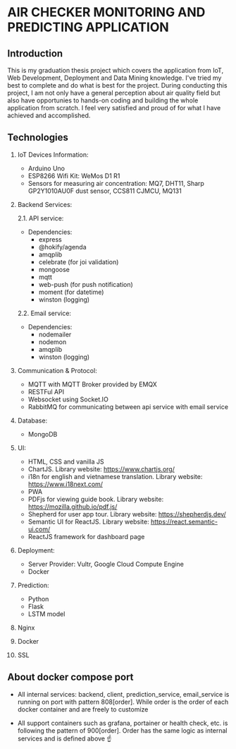 # AIR CHECKER MONITORING AND PREDICTING APPLICATION

## Introduction

This is my graduation thesis project which covers the application from IoT, Web Development, Deployment and Data Mining knowledge. I've tried my best to complete and do what is best for the project. During conducting this project, I am not only have a general perception about air quality field but also have opportunies to hands-on coding and building the whole application from scratch. I feel very satisfied and proud of for what I have achieved and accomplished.


## Technologies

1. IoT Devices Information:
    - Arduino Uno
    - ESP8266 Wifi Kit: WeMos D1 R1
    - Sensors for measuring air concentration: MQ7, DHT11, Sharp GP2Y1010AU0F dust sensor, CCS811 CJMCU, MQ131

2. Backend Services:

    2.1. API service:

    - Dependencies:
        + express
        + @hokify/agenda
        + amqplib
        + celebrate (for joi validation)
        + mongoose
        + mqtt
        + web-push (for push notification)
        + moment (for datetime)
        + winston (logging)


    2.2. Email service:
    
    - Dependencies:
        + nodemailer
        + nodemon
        + amqplib
        + winston (logging)


3. Communication & Protocol:
    - MQTT with MQTT Broker provided by EMQX
    - RESTFul API
    - Websocket using Socket.IO
    - RabbitMQ for communicating between api service with email service

4. Database:
    - MongoDB

5. UI:
    - HTML, CSS and vanilla JS
    - ChartJS. Library website: https://www.chartjs.org/
    - i18n for english and vietnamese translation. Library website: https://www.i18next.com/
    - PWA
    - PDFjs for viewing guide book. Library website: https://mozilla.github.io/pdf.js/
    - Shepherd for user app tour. Library website: https://shepherdjs.dev/
    - Semantic UI for ReactJS. Library website: https://react.semantic-ui.com/
    - ReactJS framework for dashboard page

6. Deployment:
    - Server Provider: Vultr, Google Cloud Compute Engine
    - Docker
  
7. Prediction:
    - Python
    - Flask
    - LSTM model

8. Nginx

9. Docker

10. SSL

## About docker compose port

- All internal services: backend, client, prediction_service, email_service is running on port with pattern 808[order]. While order is the order of each docker container and are freely to customize

- All support containers such as grafana, portainer or health check, etc. is following the pattern of 900[order]. Order has the same logic as internal services and is defined above ☝️


